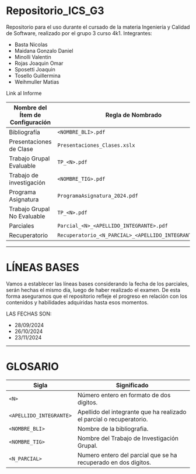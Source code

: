 # Repositorio_ICS_G3
Repositorio para el uso durante el cursado de la materia Ingeniería y Calidad de Software, realizado por el grupo 3 curso 4k1.
Integrantes:
  * Basta Nicolas
  * Maidana Gonzalo Daniel
  * Minolli Valentin
  * Rojas Joaquin Omar
  * Sposetti Joaquin
  * Tosello Guillermina
  * Weihmuller Matias
    
  Link al Informe

| **Nombre del Ítem de Configuración**                       | **Regla de Nombrado**                                       | **Ubicación Física**                                                      |
|------------------------------------------------------------|-------------------------------------------------------------|---------------------------------------------------------------------------|
| Bibliografía                                               | `<NOMBRE_BLI>.pdf`                                          | `/Repositorio_ICS_G3/Material/Bibliografía`                               |
| Presentaciones de Clase                                    | `Presentaciones_Clases.xslx`                                | `/Repositorio_ICS_G3/Material/PresentacionesDeClases`                     |
| Trabajo Grupal Evaluable                                   | `TP_<N>.pdf`                                                | `/Repositorio_ICS_G3/TrabajosPracticos/TrabajosPracticosEvaluables`       |
| Trabajo de investigación                                   | `<NOMBRE_TIG>.pdf`                                          | `/Repositorio_ICS_G3/TrabajosPracticos/TrabajosPracticosEvaluables`       |
| Programa Asignatura                                        | `ProgramaAsignatura_2024.pdf`                               | `/Repositorio_ICS_G3 `                                                    |
| Trabajo Grupal No Evaluable                                | `TP_<N>.pdf`                                                | `/Repositorio_ICS_G3/TrabajosPracticos/TrabajosPracticosNoEvaluables  `   |
| Parciales                                                  | `Parcial_<N>_<APELLIDO_INTEGRANTE>.pdf`                     | `/Repositorio_ICS_G3/Parciales  `                                         |
| Recuperatorio                                              | `Recuperatorio_<N_PARCIAL>_<APELLIDO_INTEGRANTE>.pdf`       | `/Repositorio_ICS_G3/Parciales  `                                         |

---

# LÍNEAS BASES
Vamos a establecer las líneas bases considerando la fecha de los parciales, serán hechas el mismo día, luego de haber realizado el examen. De esta forma aseguramos que el repositorio refleje el progreso en relación con los contenidos y habilidades adquiridas hasta esos momentos.

LAS FECHAS SON:
 * 28/09/2024
 * 26/10/2024
 * 23/11/2024

---

# GLOSARIO

| **Sigla**                 | **Significado**                                                      |
|---------------------------|----------------------------------------------------------------------|
| `<N>`                     | Número entero en formato de dos digitos.                             |
| `<APELLIDO_INTEGRANTE>`   | Apellido del integrante que ha realizado el parcial o recuperatorio. |
| `<NOMBRE_BLI>`            | Nombre de la bibliografia.                                           |
| `<NOMBRE_TIG>`            | Nombre del Trabajo de Investigación Grupal.                          |
| `<N_PARCIAL>`             | Numero entero del parcial que se ha recuperado en dos digitos.       |


